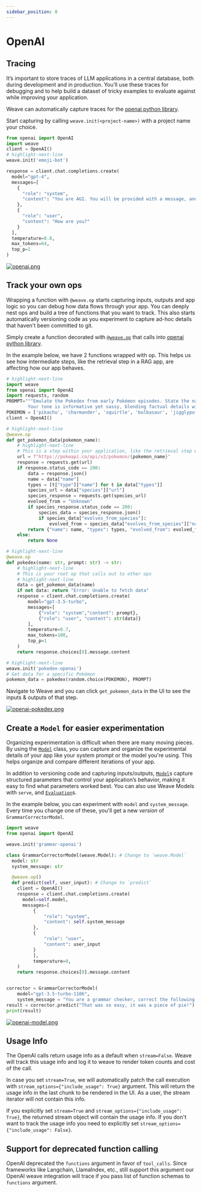 ```yaml
---
sidebar_position: 0
---
```


# OpenAI

## Tracing

It’s important to store traces of LLM applications in a central database, both during development and in production. You’ll use these traces for debugging and to help build a dataset of tricky examples to evaluate against while improving your application.

Weave can automatically capture traces for the [openai python library](https://platform.openai.com/docs/api-reference?lang=python). 

Start capturing by calling `weave.init(<project-name>)` with a project name your choice.

```python
from openai import OpenAI
import weave
client = OpenAI()
# highlight-next-line
weave.init('emoji-bot')

response = client.chat.completions.create(
  model="gpt-4",
  messages=[
    {
      "role": "system",
      "content": "You are AGI. You will be provided with a message, and your task is to respond using emojis only."
    },
    {
      "role": "user",
      "content": "How are you?"
    }
  ],
  temperature=0.8,
  max_tokens=64,
  top_p=1
)
```

[![openai.png](imgs/openai.png)](https://wandb.ai/_scott/emoji-bot/weave/calls)

## Track your own ops

Wrapping a function with `@weave.op` starts capturing inputs, outputs and app logic so you can debug how data flows through your app. You can deeply nest ops and build a tree of functions that you want to track. This also starts automatically versioning code as you experiment to capture ad-hoc details that haven't been committed to git.

Simply create a function decorated with [`@weave.op`](/guides/tracking/ops) that calls into [openai python library](https://platform.openai.com/docs/api-reference?lang=python).

In the example below, we have 2 functions wrapped with op. This helps us see how intermediate steps, like the retrieval step in a RAG app, are affecting how our app behaves.

```python
# highlight-next-line
import weave
from openai import OpenAI
import requests, random
PROMPT="""Emulate the Pokedex from early Pokémon episodes. State the name of the Pokemon and then describe it.
        Your tone is informative yet sassy, blending factual details with a touch of dry humor. Be concise, no more than 3 sentences. """
POKEMON = ['pikachu', 'charmander', 'squirtle', 'bulbasaur', 'jigglypuff', 'meowth', 'eevee']
client = OpenAI()

# highlight-next-line
@weave.op
def get_pokemon_data(pokemon_name):
    # highlight-next-line
    # This is a step within your application, like the retrieval step within a RAG app
    url = f"https://pokeapi.co/api/v2/pokemon/{pokemon_name}"
    response = requests.get(url)
    if response.status_code == 200:
        data = response.json()
        name = data["name"]
        types = [t["type"]["name"] for t in data["types"]]
        species_url = data["species"]["url"]
        species_response = requests.get(species_url)
        evolved_from = "Unknown"
        if species_response.status_code == 200:
            species_data = species_response.json()
            if species_data["evolves_from_species"]:
                evolved_from = species_data["evolves_from_species"]["name"]
        return {"name": name, "types": types, "evolved_from": evolved_from}
    else:
        return None

# highlight-next-line
@weave.op
def pokedex(name: str, prompt: str) -> str:
    # highlight-next-line
    # This is your root op that calls out to other ops
    # highlight-next-line
    data = get_pokemon_data(name) 
    if not data: return "Error: Unable to fetch data"
    response = client.chat.completions.create(
        model="gpt-3.5-turbo",
        messages=[
            {"role": "system","content": prompt},
            {"role": "user", "content": str(data)}
        ],
        temperature=0.7,
        max_tokens=100,
        top_p=1
    )
    return response.choices[0].message.content

# highlight-next-line
weave.init('pokedex-openai')
# Get data for a specific Pokémon
pokemon_data = pokedex(random.choice(POKEMON), PROMPT)
```

Navigate to Weave and you can click `get_pokemon_data` in the UI to see the inputs & outputs of that step.

[![openai-pokedex.png](imgs/openai-pokedex.png)](https://wandb.ai/_scott/pokedex-openai/weave)

## Create a `Model` for easier experimentation

Organizing experimentation is difficult when there are many moving pieces. By using the [`Model`](/guides/core-types/models) class, you can capture and organize the experimental details of your app like your system prompt or the model you're using. This helps organize and compare different iterations of your app. 

In addition to versioning code and capturing inputs/outputs, [`Model`](/guides/core-types/models)s capture structured parameters that control your application’s behavior, making it easy to find what parameters worked best. You can also use Weave Models with `serve`, and [`Evaluation`](/guides/core-types/evaluations)s.

In the example below, you can experiment with `model` and `system_message`. Every time you change one of these, you'll get a new _version_ of `GrammarCorrectorModel`. 

```python
import weave
from openai import OpenAI

weave.init('grammar-openai')

class GrammarCorrectorModel(weave.Model): # Change to `weave.Model`
  model: str
  system_message: str

  @weave.op()
  def predict(self, user_input): # Change to `predict`
    client = OpenAI()
    response = client.chat.completions.create(
      model=self.model,
      messages=[
          {
              "role": "system",
              "content": self.system_message
          },
          {
              "role": "user",
              "content": user_input
          }
          ],
          temperature=0,
    )
    return response.choices[0].message.content


corrector = GrammarCorrectorModel(
    model="gpt-3.5-turbo-1106",
    system_message = "You are a grammar checker, correct the following user input.")
result = corrector.predict("That was so easy, it was a piece of pie!")
print(result)
```

[![openai-model.png](imgs/openai-model.png)](https://wandb.ai/_scott/grammar-openai/weave/calls)

## Usage Info

The OpenAI calls return usage info as a default when `stream=False`. Weave will track this usage info and log it to weave to render token counts and cost of the call.

In case you set `stream=True`, we will automatically patch the call execution with `stream_options={"include_usage": True}` argument. This will return the usage info in the last chunk to be rendered in the UI. As a user, the stream iterator will not contain this info.

If you explicitly set `stream=True` and `stream_options={"include_usage": True}`, the returned stream object will contain the usage info. If you don't want to track the usage info you need to explicitly set `stream_options={"include_usage": False}`.

## Support for deprecated function calling

OpenAI deprecated the `functions` argument in favor of `tool_calls`. Since frameworks like Langchain, LlamaIndex, etc., still support this argument our OpenAI weave integration will trace if you pass list of function schemas to `functions` argument. 
